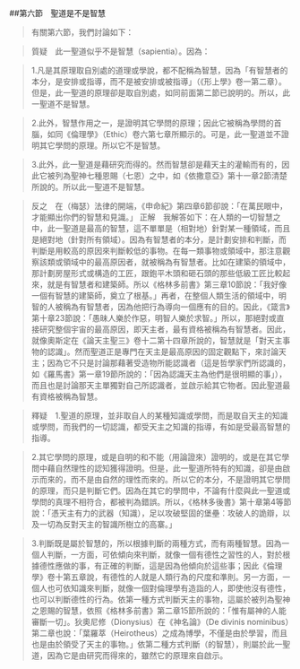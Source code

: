 ##第六節　聖道是不是智慧
>有關第六節，我們討論如下：

>質疑　此一聖道似乎不是智慧（sapientia）。因為：

>1.凡是其原理取自別處的道理或學說，都不配稱為智慧，因為「有智慧者的本分，是安排或指導，而不是被安排或被指導」（《形上學》卷一第二章）。但是，此一聖道的原理卻是取自別處，如同前面第二節已說明的。所以，此一聖道不是智慧。

>2.此外，智慧作用之一，是證明其它學問的原理；因此它被稱為學問的首腦，如同《倫理學》（Ethic）卷六第七章所顯示的。可是，此一聖道並不證明其它學問的原理。所以它不是智慧。

>3.此外，此一聖道是藉研究而得的。然而智慧卻是藉天主的灌輸而有的，因此它被列為聖神七種恩賜（七恩）之中，如《依撒意亞》第十一章2節清楚所說的。所以此一聖道不是智慧。

>反之　在（梅瑟）法律的開端，《申命紀》第四章6節卻說：「在萬民眼中，才能顯出你們的智慧和見識。」
正解　我解答如下：在人類的一切智慧之中，此一聖道是最高的智慧，這不單單是（相對地）針對某一種領域，而且是絕對地（針對所有領域）。因為有智慧者的本分，是計劃安排和判斷，而判斷是用較高的原因來判斷較低的事物。在每一類事物或領域中，那注意觀察該類或領域中的最高原因者，就被稱為有智慧者。比如在建築的領域中，那計劃房屋形式或構造的工匠，跟鉋平木頭和砸石頭的那些低級工匠比較起來，就是有智慧者和建築師。所以《格林多前書》第三章10節說：「我好像一個有智慧的建築師，奠立了根基。」再者，在整個人類生活的領域中，明智的人被稱為有智慧者，因為他把行為導向一個應有的目的。因此，《箴言》第十章23節說：「愚昧人樂於作惡，明智人樂於求智。」所以，那絕對或直接研究整個宇宙的最高原因，即天主者，最有資格被稱為有智慧者。因此，就像奧斯定在《論天主聖三》卷十二第十四章所說的，智慧就是「對天主事物的認識」。然而聖道正是專門在天主是最高原因的固定觀點下，來討論天主；因為它不只是討論那藉著受造物所能認識者（這是哲學家們所認識的，如《羅馬書》第一章19節所說的：「因為認識天主為他們是很明顯的事」），而且也是討論那天主單獨對自己所認識者，並啟示給其它物者。因此聖道最有資格被稱為智慧。

>釋疑　1.聖道的原理，並非取自人的某種知識或學問，而是取自天主的知識或學問，而我們的一切認識，都受天主之知識的指導，有如是受最高智慧的指導。

>2.其它學問的原理，或是自明的和不能（用論證來）證明的，或是在其它學問中藉自然理性的認知獲得證明。但是，此一聖道所特有的知識，卻是由啟示而來的，而不是由自然的理性而來的。所以它的本分，不是證明其它學問的原理，而只是判斷它們。因為在其它的學問中，不論有什麼與此一聖道或學問的真理不相符合，都被判為錯誤。所以，《格林多後書》第十章第4等節說：「憑天主有力的武器（知識），足以攻破堅固的堡壘︰攻破人的詭辯，以及一切為反對天主的智識所樹立的高寨。」

>3.判斷既是屬於智慧的，所以根據判斷的兩種方式，而有兩種智慧。因為一個人判斷，一方面，可依傾向來判斷，就像一個有德性之習性的人，對於根據德性應做的事，有正確的判斷，這是因為他傾向於這些事；因此《倫理學》卷十第五章說，有德性的人就是人類行為的尺度和準則。另一方面，一個人也可依知識來判斷，就像一個對倫理學有造詣的人，即使他沒有德性，也可以判斷德性的行為。依第一種方式判斷天主的事物，這屬於被列為聖神之恩賜的智慧，依照《格林多前書》第二章15節所說的：「惟有屬神的人能審斷一切」。狄奧尼修（Dionysius）在《神名論》（De divinis nominibus）第二章也說：「葉羅萃（Heirotheus）之成為博學，不僅是由於學習，而且也是由於領受了天主的事物。」依第二種方式判斷（的智慧），則屬於此一聖道，因為它是由研究而得來的，雖然它的原理來自啟示。
